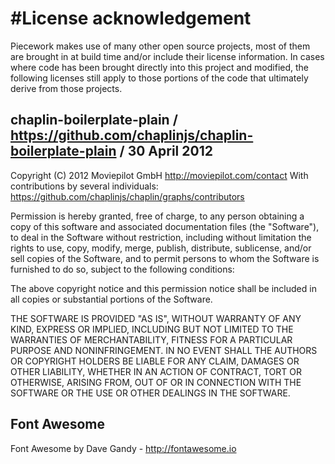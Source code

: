 #License acknowledgement 
=========

Piecework makes use of many other open source projects, most of them are brought in at build time
and/or include their license information. In cases where code has been brought directly into this project
and modified, the following licenses still apply to those portions of the code that ultimately derive
from those projects.  


## chaplin-boilerplate-plain / https://github.com/chaplinjs/chaplin-boilerplate-plain / 30 April 2012

Copyright (C) 2012 Moviepilot GmbH
http://moviepilot.com/contact
With contributions by several individuals:
https://github.com/chaplinjs/chaplin/graphs/contributors

Permission is hereby granted, free of charge, to any person obtaining a copy of
this software and associated documentation files (the "Software"), to deal in
the Software without restriction, including without limitation the rights to
use, copy, modify, merge, publish, distribute, sublicense, and/or sell copies
of the Software, and to permit persons to whom the Software is furnished to do
so, subject to the following conditions:

The above copyright notice and this permission notice shall be included in all
copies or substantial portions of the Software.

THE SOFTWARE IS PROVIDED "AS IS", WITHOUT WARRANTY OF ANY KIND, EXPRESS OR
IMPLIED, INCLUDING BUT NOT LIMITED TO THE WARRANTIES OF MERCHANTABILITY,
FITNESS FOR A PARTICULAR PURPOSE AND NONINFRINGEMENT. IN NO EVENT SHALL THE
AUTHORS OR COPYRIGHT HOLDERS BE LIABLE FOR ANY CLAIM, DAMAGES OR OTHER
LIABILITY, WHETHER IN AN ACTION OF CONTRACT, TORT OR OTHERWISE, ARISING FROM,
OUT OF OR IN CONNECTION WITH THE SOFTWARE OR THE USE OR OTHER DEALINGS IN THE
SOFTWARE.


## Font Awesome

Font Awesome by Dave Gandy - http://fontawesome.io



